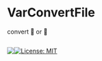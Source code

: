# VarConvertFile
convert 🐍 or 🐫

<div style="display: flex; align-items: center;">
 <a href="https://codecov.io/gh/suba327777/VarConvertFile" > 
  <img src="https://codecov.io/gh/suba327777/VarConvertFile/graph/badge.svg?token=1B66JAIMAI"/> 
 </a>

 [![License: MIT](https://img.shields.io/badge/License-MIT-yellow.svg)](https://opensource.org/licenses/MIT)
 </div>
